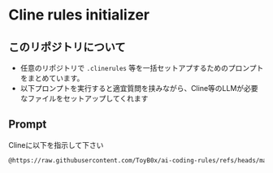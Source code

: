 # Cline rules initializer

## このリポジトリについて

- 任意のリポジトリで `.clinerules` 等を一括セットアプするためのプロンプトをまとめています。  
- 以下プロンプトを実行すると適宜質問を挟みながら、Cline等のLLMが必要なファイルをセットアップしてくれます

## Prompt

Clineに以下を指示して下さい

```bash
@https://raw.githubusercontent.com/ToyB0x/ai-coding-rules/refs/heads/main/Prompt.md を内容を参考にリポジトリをセットアップ・更新して
```
